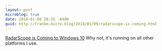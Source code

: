 ```yaml
---
layout: post
microblog: true
date: 2018-01-08 20:25 -0400
guid: http://frankm.micro.blog/2018/01/09/radarscope-is-coming.html
---
```

[RadarScope is Coming to Windows 10](http://rosskimes.net/2018/01/1515443907/) Why not, it's running on all other platforms I use.

